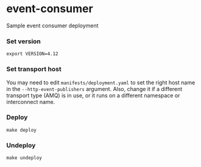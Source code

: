 # event-consumer
Sample event consumer deployment

### Set version

``export VERSION=4.12``

### Set transport host

You may need to edit ``manifests/deployment.yaml`` to set the right host name in the
``--http-event-publishers`` argument. Also, change it if a different transport type
(AMQ) is in use, or it runs on a different namespace or interconnect name.

### Deploy

``make deploy``

### Undeploy

``make undeploy``
